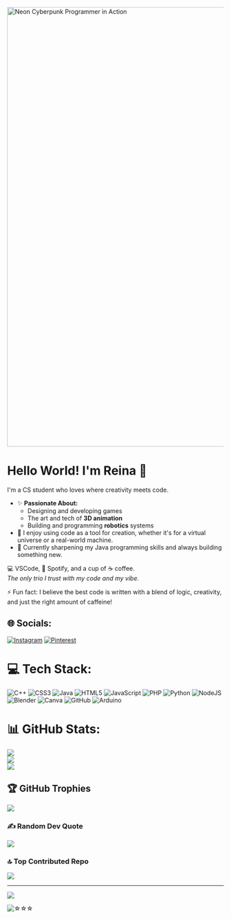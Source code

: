 
<img width="1536" height="1024" alt="Neon Cyberpunk Programmer in Action" src="https://github.com/user-attachments/assets/af8b551b-e771-405c-8f8f-8a8fe3198439" />



# Hello World! I'm Reina 👾

I'm a CS student who loves where creativity meets code.

- ✨ **Passionate About:** 
  - Designing and developing games
  - The art and tech of **3D animation**                                                                            
  - Building and programming **robotics** systems
- 🔧 I enjoy using code as a tool for creation, whether it's for a virtual universe or a real-world machine.
- 🌱 Currently sharpening my Java programming skills and always building something new.


💻 VSCode, 🎵 Spotify, and a cup of ☕ coffee.  
*The only trio I trust with my code and my vibe.*

⚡ Fun fact: I believe the best code is written with a blend of logic, creativity, and just the right amount of caffeine!


## 🌐 Socials:
[![Instagram](https://img.shields.io/badge/Instagram-%23E4405F.svg?logo=Instagram&logoColor=white)](https://instagram.com/reinasherry_) [![Pinterest](https://img.shields.io/badge/Pinterest-%23E60023.svg?logo=Pinterest&logoColor=white)](https://pinterest.com/reinasheri_) 

# 💻 Tech Stack:
![C++](https://img.shields.io/badge/c++-%2300599C.svg?style=for-the-badge&logo=c%2B%2B&logoColor=white) ![CSS3](https://img.shields.io/badge/css3-%231572B6.svg?style=for-the-badge&logo=css3&logoColor=white) ![Java](https://img.shields.io/badge/java-%23ED8B00.svg?style=for-the-badge&logo=openjdk&logoColor=white) ![HTML5](https://img.shields.io/badge/html5-%23E34F26.svg?style=for-the-badge&logo=html5&logoColor=white) ![JavaScript](https://img.shields.io/badge/javascript-%23323330.svg?style=for-the-badge&logo=javascript&logoColor=%23F7DF1E) ![PHP](https://img.shields.io/badge/php-%23777BB4.svg?style=for-the-badge&logo=php&logoColor=white) ![Python](https://img.shields.io/badge/python-3670A0?style=for-the-badge&logo=python&logoColor=ffdd54) ![NodeJS](https://img.shields.io/badge/node.js-6DA55F?style=for-the-badge&logo=node.js&logoColor=white) ![Blender](https://img.shields.io/badge/blender-%23F5792A.svg?style=for-the-badge&logo=blender&logoColor=white) ![Canva](https://img.shields.io/badge/Canva-%2300C4CC.svg?style=for-the-badge&logo=Canva&logoColor=white) ![GitHub](https://img.shields.io/badge/github-%23121011.svg?style=for-the-badge&logo=github&logoColor=white) ![Arduino](https://img.shields.io/badge/-Arduino-00979D?style=for-the-badge&logo=Arduino&logoColor=white)
# 📊 GitHub Stats:
![](https://github-readme-stats.vercel.app/api?username=reinasherry&theme=dark&hide_border=false&include_all_commits=false&count_private=false)<br/>
![](https://nirzak-streak-stats.vercel.app/?user=reinasherry&theme=dark&hide_border=false)<br/>
![](https://github-readme-stats.vercel.app/api/top-langs/?username=reinasherry&theme=dark&hide_border=false&include_all_commits=false&count_private=false&layout=compact)

## 🏆 GitHub Trophies
![](https://github-profile-trophy.vercel.app/?username=reinasherry&theme=radical&no-frame=false&no-bg=false&margin-w=4)

### ✍️ Random Dev Quote
![](https://quotes-github-readme.vercel.app/api?type=horizontal&theme=radical)



### 🔝 Top Contributed Repo
![](https://github-contributor-stats.vercel.app/api?username=reinasherry&limit=5&theme=dark&combine_all_yearly_contributions=true)

---
[![](https://visitcount.itsvg.in/api?id=reinasherry&icon=0&color=0)](https://visitcount.itsvg.in)

![☆☆☆](https://github.com/user-attachments/assets/78e065a5-f474-4e53-9032-c6c649887280)

<!-- Proudly created with GPRM ( https://gprm.itsvg.in ) -->

